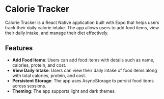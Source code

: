 # Calorie Tracker

Calorie Tracker is a React Native application built with Expo that helps users track their daily calorie intake. The app allows users to add food items, view their daily intake, and manage their diet effectively.

## Features

- **Add Food Items**: Users can add food items with details such as name, calories, protein, and cost.
- **View Daily Intake**: Users can view their daily intake of food items along with total calories, protein, and cost.
- **Persistent Storage**: The app uses AsyncStorage to persist food items across sessions.
- **Theming**: The app supports light and dark themes.



